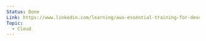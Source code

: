 ```yaml
---
Status: Done
Link: https://www.linkedin.com/learning/aws-essential-training-for-developers-17237791?dApp=53239054&leis=LAA&u=2113185
Topic:
  - Cloud
---
```

